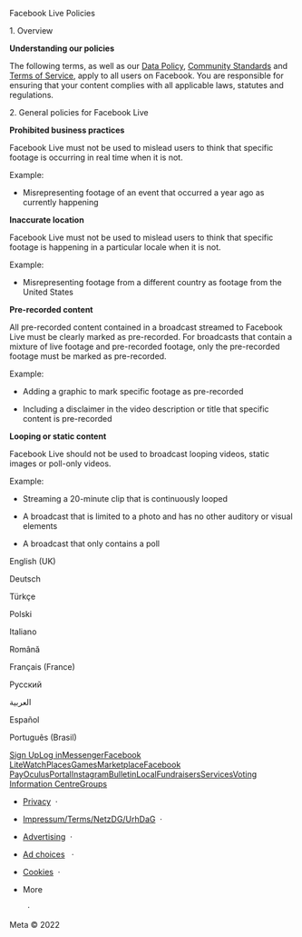 Facebook Live Policies

1\. Overview

**Understanding our policies**

The following terms, as well as our [Data Policy](https://www.facebook.com/about/privacy/), [Community Standards](https://www.facebook.com/communitystandards/) and [Terms of Service](https://www.facebook.com/legal/terms), apply to all users on Facebook. You are responsible for ensuring that your content complies with all applicable laws, statutes and regulations.

2\. General policies for Facebook Live

**Prohibited business practices**

Facebook Live must not be used to mislead users to think that specific footage is occurring in real time when it is not.

Example:

* Misrepresenting footage of an event that occurred a year ago as currently happening

**Inaccurate location**

Facebook Live must not be used to mislead users to think that specific footage is happening in a particular locale when it is not.

Example:

* Misrepresenting footage from a different country as footage from the United States

**Pre-recorded content**

All pre-recorded content contained in a broadcast streamed to Facebook Live must be clearly marked as pre-recorded. For broadcasts that contain a mixture of live footage and pre-recorded footage, only the pre-recorded footage must be marked as pre-recorded.

Example:

* Adding a graphic to mark specific footage as pre-recorded

* Including a disclaimer in the video description or title that specific content is pre-recorded

**Looping or static content**

Facebook Live should not be used to broadcast looping videos, static images or poll-only videos.

Example:

* Streaming a 20-minute clip that is continuously looped

* A broadcast that is limited to a photo and has no other auditory or visual elements

* A broadcast that only contains a poll

English (UK)

Deutsch

Türkçe

Polski

Italiano

Română

Français (France)

Русский

العربية

Español

Português (Brasil)

[Sign Up](https://www.facebook.com/reg/)[Log in](https://www.facebook.com/login/)[Messenger](https://l.facebook.com/l.php?u=https%3A%2F%2Fmessenger.com%2F&h=AT2aKQaunqi0Lk1TR8BNaJRJ3v_mZDvmNtDD87GafVlGQFYzRYLOEe5-qdGksOIKoNSgSdKd4YposVdmV7J0eOco1WGOS19Mq_F3VPunA-sd8avcWEbuVTPd1LrWrxwPZ6G-ruuFt6XOAR0DuBWV6w)[Facebook Lite](https://www.facebook.com/lite/)[Watch](https://en-gb.facebook.com/watch/)[Places](https://www.facebook.com/places/)[Games](https://www.facebook.com/games/)[Marketplace](https://www.facebook.com/marketplace/)[Facebook Pay](https://pay.facebook.com/)[Oculus](https://l.facebook.com/l.php?u=https%3A%2F%2Fwww.oculus.com%2F&h=AT2aKQaunqi0Lk1TR8BNaJRJ3v_mZDvmNtDD87GafVlGQFYzRYLOEe5-qdGksOIKoNSgSdKd4YposVdmV7J0eOco1WGOS19Mq_F3VPunA-sd8avcWEbuVTPd1LrWrxwPZ6G-ruuFt6XOAR0DuBWV6w)[Portal](https://portal.facebook.com/)[Instagram](https://l.facebook.com/l.php?u=https%3A%2F%2Fwww.instagram.com%2F&h=AT2aKQaunqi0Lk1TR8BNaJRJ3v_mZDvmNtDD87GafVlGQFYzRYLOEe5-qdGksOIKoNSgSdKd4YposVdmV7J0eOco1WGOS19Mq_F3VPunA-sd8avcWEbuVTPd1LrWrxwPZ6G-ruuFt6XOAR0DuBWV6w)[Bulletin](https://l.facebook.com/l.php?u=https%3A%2F%2Fwww.bulletin.com%2F&h=AT2aKQaunqi0Lk1TR8BNaJRJ3v_mZDvmNtDD87GafVlGQFYzRYLOEe5-qdGksOIKoNSgSdKd4YposVdmV7J0eOco1WGOS19Mq_F3VPunA-sd8avcWEbuVTPd1LrWrxwPZ6G-ruuFt6XOAR0DuBWV6w)[Local](https://www.facebook.com/local/lists/245019872666104/)[Fundraisers](https://www.facebook.com/fundraisers/)[Services](https://www.facebook.com/biz/directory/)[Voting Information Centre](https://www.facebook.com/votinginformationcenter/?entry_point=c2l0ZQ%3D%3D)[Groups](https://www.facebook.com/groups/explore/)

* [Privacy](https://en-gb.facebook.com/privacy/explanation/)  ·
* [Impressum/Terms/NetzDG/UrhDaG](https://en-gb.facebook.com/terms?ref=pf)  ·
* [Advertising](https://en-gb.facebook.com/business/)  ·
* [Ad choices](https://en-gb.facebook.com/help/568137493302217)   ·
* [Cookies](https://en-gb.facebook.com/policies/cookies/)  ·
* More
    
      ·

Meta © 2022